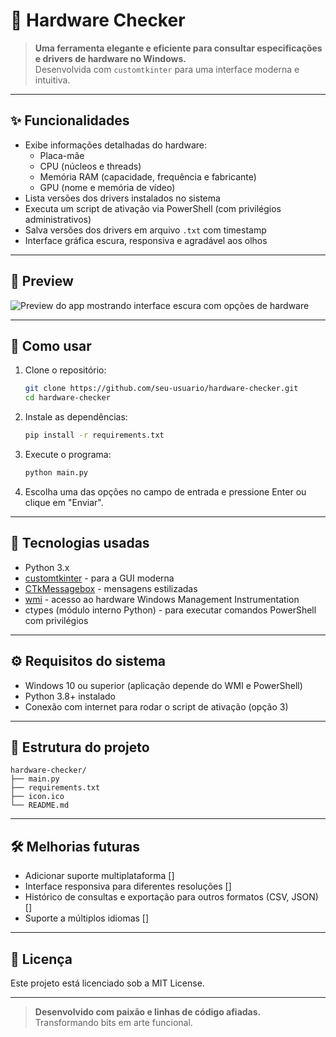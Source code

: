 # 🚀 Hardware Checker

> **Uma ferramenta elegante e eficiente para consultar especificações e drivers de hardware no Windows.**  
> Desenvolvida com `customtkinter` para uma interface moderna e intuitiva.

---

## ✨ Funcionalidades

- Exibe informações detalhadas do hardware:  
  - Placa-mãe  
  - CPU (núcleos e threads)  
  - Memória RAM (capacidade, frequência e fabricante)  
  - GPU (nome e memória de vídeo)
- Lista versões dos drivers instalados no sistema
- Executa um script de ativação via PowerShell (com privilégios administrativos)
- Salva versões dos drivers em arquivo `.txt` com timestamp
- Interface gráfica escura, responsiva e agradável aos olhos

---

## 📸 Preview

![Preview do app mostrando interface escura com opções de hardware](https://user-images.githubusercontent.com/gaaBa0/Hardware_Checker/preview.png)

---

## 🚀 Como usar

1. Clone o repositório:
    ```bash
    git clone https://github.com/seu-usuario/hardware-checker.git
    cd hardware-checker
    ```

2. Instale as dependências:
    ```bash
    pip install -r requirements.txt
    ```

3. Execute o programa:
    ```bash
    python main.py
    ```

4. Escolha uma das opções no campo de entrada e pressione Enter ou clique em "Enviar".

---

## 🎨 Tecnologias usadas

- Python 3.x  
- [customtkinter](https://github.com/TomSchimansky/CustomTkinter) - para a GUI moderna  
- [CTkMessagebox](https://github.com/TomSchimansky/CustomTkinter/tree/master/CTkMessagebox) - mensagens estilizadas  
- [wmi](https://github.com/tjguk/wmi) - acesso ao hardware Windows Management Instrumentation  
- ctypes (módulo interno Python) - para executar comandos PowerShell com privilégios

---

## ⚙️ Requisitos do sistema

- Windows 10 ou superior (aplicação depende do WMI e PowerShell)  
- Python 3.8+ instalado  
- Conexão com internet para rodar o script de ativação (opção 3)

---

## 📁 Estrutura do projeto

```
hardware-checker/
├── main.py
├── requirements.txt
├── icon.ico
└── README.md
```

---

## 🛠️ Melhorias futuras

- Adicionar suporte multiplataforma []
- Interface responsiva para diferentes resoluções [] 
- Histórico de consultas e exportação para outros formatos (CSV, JSON) [] 
- Suporte a múltiplos idiomas [] 

---

## 📝 Licença

Este projeto está licenciado sob a MIT License.

---

> **Desenvolvido com paixão e linhas de código afiadas.**  
> Transformando bits em arte funcional.